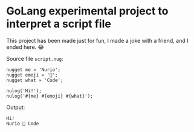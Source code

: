 # GoLang experimental project to interpret a script file

This project has been made just for fun, I made a joke with a friend, and I ended here. 😂

Source file `script.nug`:
```
nugget me » 'Nurio';
nugget emoji » '💖';
nugget what » 'Code';

nulog('Hi!');
nulog('#{me} #{emoji} #{what}');
```

Output:
```
Hi!
Nurio 💖 Code
```